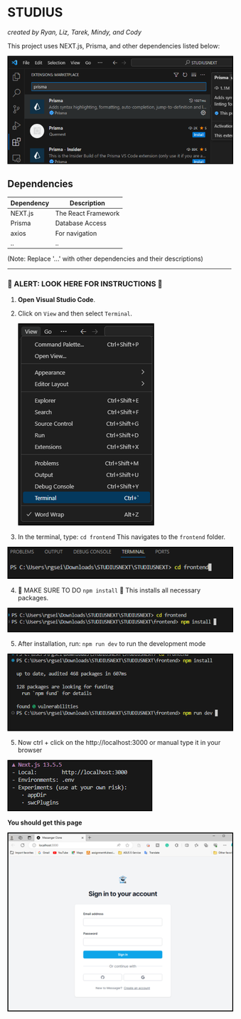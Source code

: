 # STUDIUS

_created by Ryan, Liz, Tarek, Mindy, and Cody_

This project uses NEXT.js, Prisma, and other dependencies listed below:

<img src="images/prisma.png" alt="Instruction Image 1" style="border: 2px solid black;">

## Dependencies

| Dependency | Description            |
|------------|------------------------|
| NEXT.js    | The React Framework    |
| Prisma     | Database Access        |
| axios      | For navigation         |
| ..         |..                    |

(Note: Replace '...' with other dependencies and their descriptions)

---

### 🚨 ALERT: LOOK HERE FOR INSTRUCTIONS 🚨

1. **Open Visual Studio Code**.
2. Click on `View` and then select `Terminal`.
   
   <img src="images/instruction1.png" alt="Instruction Image 1" style="border: 2px solid black;">


3. In the terminal, type: `cd frontend`
This navigates to the `frontend` folder.

<img src="images/instruction2.png" alt="Instruction Image 1" style="border: 2px solid black;">
 

4. 🚨 MAKE SURE TO DO `npm install` 🚨 This installs all necessary packages.

<img src="images/instruction3.png" alt="Instruction Image 1" style="border: 2px solid black;">


5. After installation, run: `npm run dev` to run the development mode

<img src="images/instruction4.png" alt="Instruction Image 1" style="border: 2px solid black;">


5. Now ctrl + click on the http://localhost:3000 or manual type it in your browser

<img src="images/instruction5.png" alt="Instruction Image 1" style="border: 2px solid black;">

**You should get this page**

<img src="images/mainpage.png" alt="Instruction Image 1" style="border: 2px solid black;">
